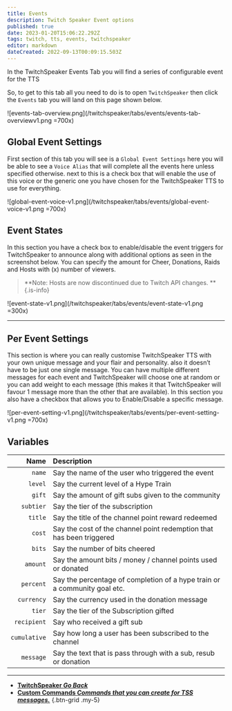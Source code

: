 ```yaml
---
title: Events
description: Twitch Speaker Event options 
published: true
date: 2023-01-20T15:06:22.292Z
tags: twitch, tts, events, twitchspeaker
editor: markdown
dateCreated: 2022-09-13T00:09:15.503Z
---
```


In the TwitchSpeaker Events Tab you will find a series of configurable event for the TTS

So, to get to this tab all you need to do is to open `TwitchSpeaker` then click the `Events` tab you will land on this page shown below.

![events-tab-overview.png](/twitchspeaker/tabs/events/events-tab-overviewv1.png =700x)

## Global Event Settings
First section of this tab you will see is a `Global Event Settings` here you will be able to see a `Voice Alias` that will complete all the events here unless specified otherwise. next to this is a check box that will enable the use of this voice or the generic one you have chosen for the TwitchSpeaker TTS to use for everything.

![global-event-voice-v1.png](/twitchspeaker/tabs/events/global-event-voice-v1.png =700x)

## Event States
In this section you have a check box to enable/disable the event triggers for TwitchSpeaker to announce along with additional options as seen in the screenshot below. You can specify the amount for Cheer, Donations, Raids and Hosts with (x) number of viewers.

> **Note: Hosts are now discontinued due to Twitch API changes. **
{.is-info}

![event-state-v1.png](/twitchspeaker/tabs/events/event-state-v1.png =300x)

---

## Per Event Settings
This section is where you can really customise TwitchSpeaker TTS with your own unique message and your flair and personality. also it doesn’t have to be just one single message. You can have multiple different messages for each event and TwitchSpeaker will choose one at random or you can add weight to each message (this makes it that TwitchSpeaker will favour 1 message more than the other that are available). In this section you also have a checkbox that allows you to Enable/Disable a specific message.

![per-event-setting-v1.png](/twitchspeaker/tabs/events/per-event-setting-v1.png =700x)
## Variables
Name | Description
----:|:------------
`name` | Say the name of the user who triggered the event
`level` | Say the current level of a Hype Train
`gift` | Say the amount of gift subs given to the community
`subtier` | Say the tier of the subscription
`title` | Say the title of the channel point reward redeemed
`cost` | Say the cost of the channel point redemption that has been triggered
`bits` | Say the number of bits cheered
`amount` | Say the amount bits / money / channel points used or donated
`percent` | Say the percentage of completion of a hype train or a community goal etc.
`currency` | Say the currency used in the donation message
`tier` | Say the tier of the Subscription gifted
`recipient` | Say who received a gift sub
`cumulative` | Say how long a user has been subscribed to the channel
`message` | Say the text that is pass through with a sub, resub or donation

---

- [<i class="mdi mdi-chevron-left"></i>**TwitchSpeaker *Go Back***](/TwitchSpeaker)
- [<i class="mdi mdi-exclamation-thick text--twitch"></i>**Custom Commands *Commands that you can create for TSS messages.***](/TwitchSpeaker/Tabs/Custom-Commands)
{.btn-grid .my-5}

